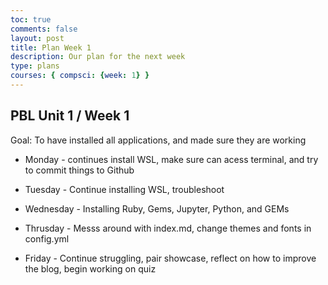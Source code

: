 ```yaml
---
toc: true
comments: false
layout: post
title: Plan Week 1
description: Our plan for the next week
type: plans
courses: { compsci: {week: 1} }
---
```


## PBL Unit 1 / Week 1
Goal: To have installed all applications, and made sure they are working

- Monday - continues install WSL, make sure can acess terminal, and try to commit things to Github

- Tuesday - Continue installing WSL, troubleshoot

- Wednesday - Installing Ruby, Gems, Jupyter, Python, and GEMs

- Thrusday - Messs around with index.md, change themes and fonts in config.yml

- Friday - Continue struggling, pair showcase, reflect on how to improve the blog, begin working on quiz